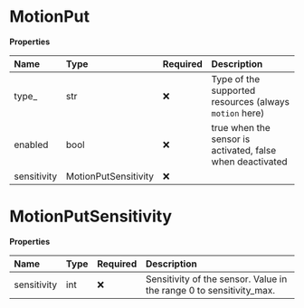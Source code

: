 # MotionPut

**Properties**

| Name        | Type                 | Required | Description                                               |
| :---------- | :------------------- | :------- | :-------------------------------------------------------- |
| type\_      | str                  | ❌       | Type of the supported resources (always `motion` here)    |
| enabled     | bool                 | ❌       | true when the sensor is activated, false when deactivated |
| sensitivity | MotionPutSensitivity | ❌       |                                                           |

# MotionPutSensitivity

**Properties**

| Name        | Type | Required | Description                                                         |
| :---------- | :--- | :------- | :------------------------------------------------------------------ |
| sensitivity | int  | ❌       | Sensitivity of the sensor. Value in the range 0 to sensitivity_max. |

<!-- This file was generated by liblab | https://liblab.com/ -->
